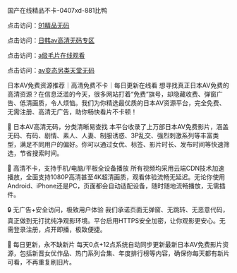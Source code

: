 国产在线精品不卡-0407xd-881比鸭


点击访问：<a href="https://fdhf-454.pages.dev/">91精品无码</a>

点击访问：<a href="https://cfad.pages.dev/">日韩av高清无码专区</a>

点击访问：<a href="https://gfd-5xg.pages.dev/">a级毛片在线观看</a>

点击访问：<a href="https://gsd-agv.pages.dev/">av变态另类天堂无码</a>


日本AV免费资源推荐｜高清免费不卡｜每日更新在线看
想寻找真正日本AV免费的高清资源？在信息泛滥的今天，很多网站打着“免费”旗号，却隐藏收费、弹窗广告、低清画质，令人烦恼。我们为你精选最优质的日本AV资源平台，完全免费、无需注册、高清无广告，助你畅快看片不卡顿！

💎 日本AV高清无码，分类清晰易查找
本平台收录了上万部日本AV免费影片，涵盖无码、有码、剧情、素人、人妻、制服诱惑、3P乱交、强烈刺激系列等丰富类型，满足不同用户的偏好。你可以通过女优、标签、影片时长、发布时间等快速筛选，节省搜索时间。

🚀 高清不卡，支持手机/电脑/平板全设备播放
所有视频均采用云端CDN技术加速播放，全面支持1080P高清甚至4K超清画质，观看体验流畅无延迟。无论你使用Android、iPhone还是PC，页面都会自动适配设备，随时随地流畅播放，无需插件。

🔒 无广告+安全访问，极致用户体验
我们承诺页面无弹窗、无跳转、无恶意代码，真正做到无打扰纯净观影环境。平台启用HTTPS安全加密，让你观影更安心。无需登录注册，点开即播，极致便捷。

🔄 每日更新，永不缺新片
每天0点+12点系统自动同步更新最新日本AV免费影片资源，包括新晋女优作品、热门系列合集、年度排行榜等内容，确保你每天都有新片可看，不再重复刷旧片。


<span style="display:none;">[Canonical link](https://github.com/xd4725/325462 ）</span>
